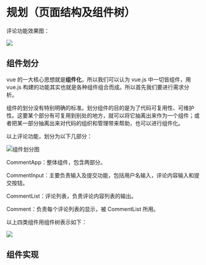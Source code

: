 # 规划（页面结构及组件树）

评论功能效果图：

![](http://huzidaha.github.io/static/assets/img/posts/2B86ED50-DDF5-4B3A-82A0-DECFD6767A8F.png)

## 组件划分

vue 的一大核心思想就是**组件化**，所以我们可以认为 vue.js 中一切皆组件，用 vue.js 构建的功能其实也就是各种组件组合而成。所以首先我们要进行需求分析。

组件的划分没有特别明确的标准。划分组件的目的是为了代码可复用性、可维护性。这要某个部分有可复用到别处的地方，就可以将它抽离出来作为一个组件；或者把某一部分抽离出来对代码的组织和管理带来帮助，也可以进行组件化。

以上评论功能，划分为以下几部分：

![组件划分图](http://huzidaha.github.io/static/assets/img/posts/1.003.png)

CommentApp：整体组件，包含两部分。

CommentInput：主要负责输入及提交功能，包括用户名输入，评论内容输入和提交按钮。

CommentList：评论列表，负责评论内容列表的输出。

Comment：负责每个评论列表的显示，被 CommentList 所用。

以上四类组件用组件树表示如下：

![](http://huzidaha.github.io/static/assets/img/posts/DAFA784B-6AD3-474B-9A87-316E5741DED6.png)



## 组件实现
